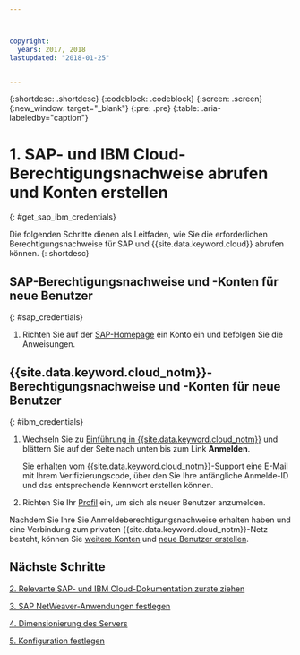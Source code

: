 ```yaml
---



copyright:
  years: 2017, 2018
lastupdated: "2018-01-25"


---
```


{:shortdesc: .shortdesc}
{:codeblock: .codeblock}
{:screen: .screen}
{:new_window: target="_blank"}
{:pre: .pre}
{:table: .aria-labeledby="caption"}


# 1. SAP- und IBM Cloud-Berechtigungsnachweise abrufen und Konten erstellen
{: #get_sap_ibm_credentials}

Die folgenden Schritte dienen als Leitfaden, wie Sie die erforderlichen Berechtigungsnachweise für SAP und {{site.data.keyword.cloud}} abrufen können.
{: shortdesc}

## SAP-Berechtigungsnachweise und -Konten für neue Benutzer
{: #sap_credentials}

1. Richten Sie auf der [SAP-Homepage](https://www.sap.com/) ein Konto ein und befolgen Sie die Anweisungen.

## {{site.data.keyword.cloud_notm}}-Berechtigungsnachweise und -Konten für neue Benutzer
{: #ibm_credentials}

1. Wechseln Sie zu [Einführung in {{site.data.keyword.cloud_notm}}](https://www.ibm.com/cloud/get-started) und blättern Sie auf der Seite nach unten bis zum Link **Anmelden**.

   Sie erhalten vom {{site.data.keyword.cloud_notm}}-Support eine E-Mail mit Ihrem Verifizierungscode, über den Sie Ihre anfängliche Anmelde-ID und das entsprechende Kennwort erstellen können.
   
2. Richten Sie Ihr [Profil](https://console.bluemix.net/docs/admin/profile.html#usersettings) ein, um sich als neuer Benutzer anzumelden.

Nachdem Sie Ihre Sie Anmeldeberechtigungsnachweise erhalten haben und eine Verbindung zum privaten {{site.data.keyword.cloud_notm}}-Netz besteht, können Sie [weitere Konten](https://console.bluemix.net/docs/customer-portal/getting-started.html#getting-started) und [neue Benutzer erstellen](https://console.bluemix.net/docs/customer-portal/getting-started.html#users-permissions). 

## Nächste Schritte

  [2. Relevante SAP- und IBM Cloud-Dokumentation zurate ziehen](/docs/infrastructure/sap-netweaver/sap-review-doc.html)
  
  [3. SAP NetWeaver-Anwendungen festlegen](/docs/infrastructure/sap-netweaver/sap-determine-apps.html)
  
  [4. Dimensionierung des Servers](/docs/infrastructure/sap-netweaver/sap-size-server.html)
  
  [5. Konfiguration festlegen](/docs/infrastructure/sap-netweaver/sap-determine-configuration.html)
